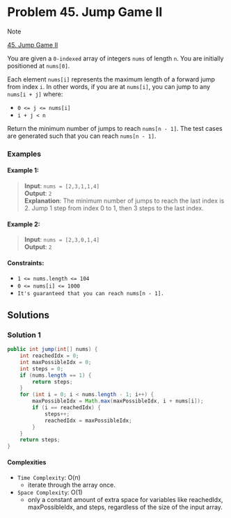 # Problem 45. Jump Game II

> [!NOTE]
> [45. Jump Game II](https://leetcode.com/problems/jump-game-ii/description/?envType=study-plan-v2&envId=top-interview-150)

You are given a `0-indexed` array of integers `nums` of length `n`. You are initially positioned at `nums[0]`.

Each element `nums[i]` represents the maximum length of a forward jump from index `i`. In other words, if you are at `nums[i]`, you can jump to any `nums[i + j]` where:

- `0 <= j <= nums[i]`
- `i + j < n`

Return the minimum number of jumps to reach `nums[n - 1]`. The test cases are generated such that you can reach `nums[n - 1]`.


### Examples

#### Example 1:

> **Input**: `nums = [2,3,1,1,4]`<br/>
> **Output**: `2`<br/>
> **Explanation**: The minimum number of jumps to reach the last index is 2. Jump 1 step from index 0 to 1, then 3 steps to the last index.

#### Example 2:

> **Input**: `nums = [2,3,0,1,4]`<br/>
> **Output**: `2`<br/>

#### Constraints:

- `1 <= nums.length <= 104`
- `0 <= nums[i] <= 1000`
- `It's guaranteed that you can reach nums[n - 1].`

## Solutions

### Solution 1

```java
public int jump(int[] nums) {
    int reachedIdx = 0;
    int maxPossibleIdx = 0;
    int steps = 0;
    if (nums.length == 1) {
        return steps;
    }
    for (int i = 0; i < nums.length - 1; i++) {
        maxPossibleIdx = Math.max(maxPossibleIdx, i + nums[i]);
        if (i == reachedIdx) {
            steps++;
            reachedIdx = maxPossibleIdx;
        }
    }
    return steps;
}
```

#### Complexities

- `Time Complexity`: O(n) 
    - iterate through the array once.
- `Space Complexity`: O(1)
    - only a constant amount of extra space for variables like reachedIdx, maxPossibleIdx, and steps, regardless of the size of the input array.
